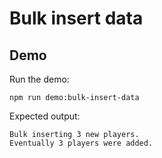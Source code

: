 # Bulk insert data

## Demo

Run the demo:

```shell
npm run demo:bulk-insert-data
```

Expected output:

```
Bulk inserting 3 new players.
Eventually 3 players were added.
```
